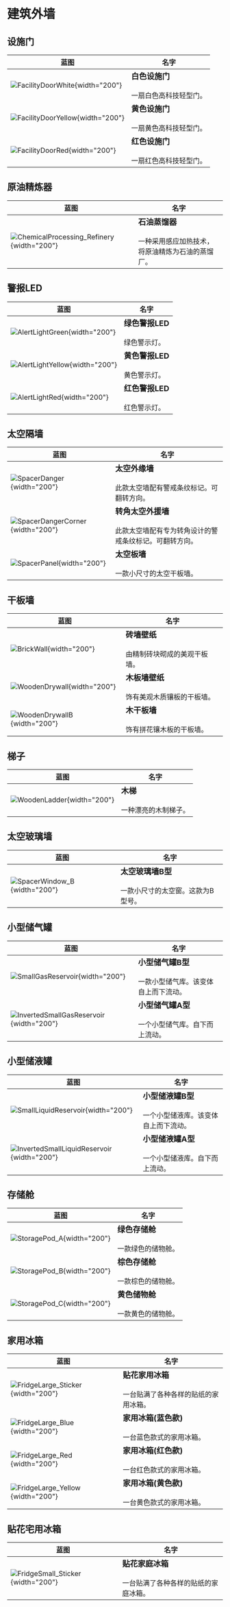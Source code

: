 # 建筑外墙
## 设施门

|蓝图|名字|
|-|-|
|![FacilityDoorWhite](/assets/images/buildings/FacilityDoorWhite.png){width="200"} |**<font size="+1">白色设施门</font>**<br/><br/>一扇白色高科技轻型门。|
|![FacilityDoorYellow](/assets/images/buildings/FacilityDoorYellow.png){width="200"} |**<font size="+1">黄色设施门</font>**<br/><br/>一扇黄色高科技轻型门。|
|![FacilityDoorRed](/assets/images/buildings/FacilityDoorRed.png){width="200"} |**<font size="+1">红色设施门</font>**<br/><br/>一扇红色高科技轻型门。|

## 原油精炼器

|蓝图|名字|
|-|-|
|![ChemicalProcessing_Refinery](/assets/images/buildings/ChemicalProcessing_Refinery.png){width="200"} |**<font size="+1">石油蒸馏器</font>**<br/><br/>一种采用感应加热技术，将原油精炼为石油的蒸馏厂。|

## 警报LED

|蓝图|名字|
|-|-|
|![AlertLightGreen](/assets/images/buildings/AlertLightGreen.png){width="200"} |**<font size="+1">绿色警报LED</font>**<br/><br/>绿色警示灯。|
|![AlertLightYellow](/assets/images/buildings/AlertLightYellow.png){width="200"} |**<font size="+1">黄色警报LED</font>**<br/><br/>黄色警示灯。|
|![AlertLightRed](/assets/images/buildings/AlertLightRed.png){width="200"} |**<font size="+1">红色警报LED</font>**<br/><br/>红色警示灯。|

## 太空隔墙

|蓝图|名字|
|-|-|
|![SpacerDanger](/assets/images/buildings/SpacerDanger.png){width="200"} |**<font size="+1">太空外缘墙</font>**<br/><br/>此款太空墙配有警戒条纹标记。可翻转方向。|
|![SpacerDangerCorner](/assets/images/buildings/SpacerDangerCorner.png){width="200"} |**<font size="+1">转角太空外援墙</font>**<br/><br/>此款太空墙配有专为转角设计的警戒条纹标记。可翻转方向。|
|![SpacerPanel](/assets/images/buildings/SpacerPanel.png){width="200"} |**<font size="+1">太空板墙</font>**<br/><br/>一款小尺寸的太空干板墙。|

## 干板墙

|蓝图|名字|
|-|-|
|![BrickWall](/assets/images/buildings/BrickWall.png){width="200"} |**<font size="+1">砖墙壁纸</font>**<br/><br/>由精制砖块砌成的美观干板墙。|
|![WoodenDrywall](/assets/images/buildings/WoodenDrywall.png){width="200"} |**<font size="+1">木板墙壁纸</font>**<br/><br/>饰有美观木质镶板的干板墙。|
|![WoodenDrywallB](/assets/images/buildings/WoodenDrywallB.png){width="200"} |**<font size="+1">木干板墙</font>**<br/><br/>饰有拼花镶木板的干板墙。|

## 梯子

|蓝图|名字|
|-|-|
|![WoodenLadder](/assets/images/buildings/WoodenLadder.png){width="200"} |**<font size="+1">木梯</font>**<br/><br/>一种漂亮的木制梯子。|

## 太空玻璃墙

|蓝图|名字|
|-|-|
|![SpacerWindow_B](/assets/images/buildings/SpacerWindow_B.png){width="200"} |**<font size="+1">太空玻璃墙B型</font>**<br/><br/>一款小尺寸的太空窗。这款为B型号。|

## 小型储气罐

|蓝图|名字|
|-|-|
|![SmallGasReservoir](/assets/images/buildings/SmallGasReservoir.png){width="200"} |**<font size="+1">小型储气罐B型</font>**<br/><br/>一款小型储气库。该变体自上而下流动。|
|![InvertedSmallGasReservoir](/assets/images/buildings/InvertedSmallGasReservoir.png){width="200"} |**<font size="+1">小型储气罐A型</font>**<br/><br/>一个小型储气库。自下而上流动。|

## 小型储液罐

|蓝图|名字|
|-|-|
|![SmallLiquidReservoir](/assets/images/buildings/SmallLiquidReservoir.png){width="200"} |**<font size="+1">小型储液罐B型</font>**<br/><br/>一个小型储液库。该变体自上而下流动。|
|![InvertedSmallLiquidReservoir](/assets/images/buildings/InvertedSmallLiquidReservoir.png){width="200"} |**<font size="+1">小型储液罐A型</font>**<br/><br/>一个小型储液库。自下而上流动。|

## 存储舱

|蓝图|名字|
|-|-|
|![StoragePod_A](/assets/images/buildings/StoragePod_A.png){width="200"} |**<font size="+1">绿色存储舱</font>**<br/><br/>一款绿色的储物舱。|
|![StoragePod_B](/assets/images/buildings/StoragePod_B.png){width="200"} |**<font size="+1">棕色存储舱</font>**<br/><br/>一款棕色的储物舱。|
|![StoragePod_C](/assets/images/buildings/StoragePod_C.png){width="200"} |**<font size="+1">黄色储物舱</font>**<br/><br/>一款黄色的储物舱。|

## 家用冰箱

|蓝图|名字|
|-|-|
|![FridgeLarge_Sticker](/assets/images/buildings/FridgeLarge_Sticker.png){width="200"} |**<font size="+1">贴花家用冰箱</font>**<br/><br/>一台贴满了各种各样的贴纸的家用冰箱。|
|![FridgeLarge_Blue](/assets/images/buildings/FridgeLarge_Blue.png){width="200"} |**<font size="+1">家用冰箱(蓝色款)</font>**<br/><br/>一台蓝色款式的家用冰箱。|
|![FridgeLarge_Red](/assets/images/buildings/FridgeLarge_Red.png){width="200"} |**<font size="+1">家用冰箱(红色款)</font>**<br/><br/>一台红色款式的家用冰箱。|
|![FridgeLarge_Yellow](/assets/images/buildings/FridgeLarge_Yellow.png){width="200"} |**<font size="+1">家用冰箱(黄色款)</font>**<br/><br/>一台黄色款式的家用冰箱。|

## 贴花宅用冰箱

|蓝图|名字|
|-|-|
|![FridgeSmall_Sticker](/assets/images/buildings/FridgeSmall_Sticker.png){width="200"} |**<font size="+1">贴花家庭冰箱</font>**<br/><br/>一台贴满了各种各样的贴纸的家庭冰箱。|

